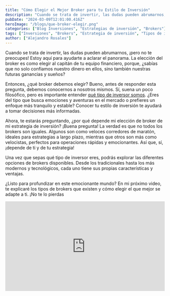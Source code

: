 ```yaml
---
title: "Cómo Elegir el Mejor Broker para tu Estilo de Inversión"
description: "Cuando se trata de invertir, las dudas pueden abrumarnos, ¡pero no te preocupes! Estoy aquí para ayudarte a aclarar el panorama. La elección del broker es como elegir al capitán de tu equipo financiero, porque, ¿sabías que no solo confiamos nuestro dinero en ellos, sino también nuestras futuras ganancias y sueños?"
pubDate: "2024-03-09T12:01:00.416Z"
heroImage: "/blogs/que-broker-elegir.png"
categories: ["Blog Inversiones", "Estrategias de inversión", "Brokers"]
tags: ["Inversiones", "Brokers", "Estrategia de inversión", "Tipos de inversores", "Finanzas personales"]
author: ["Alejandro Rosales"]
---
```


Cuando se trata de invertir, las dudas pueden abrumarnos, ¡pero no te preocupes! Estoy aquí para ayudarte a aclarar el panorama. La elección del broker es como elegir al capitán de tu equipo financiero, porque, ¿sabías que no solo confiamos nuestro dinero en ellos, sino también nuestras futuras ganancias y sueños?

Entonces, ¿qué broker debemos elegir? Bueno, antes de responder esta pregunta, debemos conocernos a nosotros mismos. Sí, suena un poco filosófico, pero es importante entender [qué tipo de inversor somos](https://alejandrorosales.me/blog/tipos-de-inversores/). ¿Eres del tipo que busca emociones y aventuras en el mercado o prefieres un enfoque más tranquilo y estable? Conocer tu estilo de inversión te ayudará a tomar decisiones más informadas.

Ahora, te estarás preguntando, ¿por qué depende mi elección de broker de mi estrategia de inversión? ¡Buena pregunta! La verdad es que no todos los brokers son iguales. Algunos son como veloces corredores de maratón, ideales para estrategias a largo plazo, mientras que otros son más como velocistas, perfectos para operaciones rápidas y emocionantes. Así que, sí, ¡depende de ti y de tu estrategia!

Una vez que sepas qué tipo de inversor eres, podrás explorar las diferentes opciones de brokers disponibles. Desde los tradicionales hasta los más modernos y tecnológicos, cada uno tiene sus propias características y ventajas.

¿Listo para profundizar en este emocionante mundo? En mi próximo video, te explicaré los tipos de brokers que existen y cómo elegir el que mejor se adapte a ti. ¡No te lo pierdas

<div class="iframe-container" style="position: relative; width: 100%; height: 0; padding-bottom: 56.25%; overflow: hidden;">
  <iframe width="560" height="315" src="https://www.youtube.com/embed/OCVe8BX0oJI?si=bwfDcP0FW4-cFk1i" title="YouTube video player" frameborder="0" allow="accelerometer; autoplay; clipboard-write; encrypted-media; gyroscope; picture-in-picture; web-share" allowfullscreen style="position: absolute; top: 0; left: 0; width: 100%; height: 100%; border: none;"></iframe>
</div>